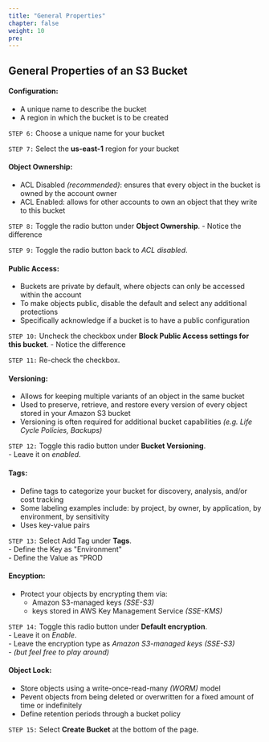 ```yaml
---
title: "General Properties"
chapter: false
weight: 10
pre:
---
```


## General Properties of an S3 Bucket

#### Configuration:
- A unique name to describe the bucket
- A region in which the bucket is to be created

`STEP 6:`  Choose a unique name for your bucket

`STEP 7:`  Select the **us-east-1** region for your bucket

#### Object Ownership:
- ACL Disabled *(recommended)*:  ensures that every object in the bucket is owned by the account owner
- ACL Enabled:  allows for other accounts to own an object that they write to this bucket

`STEP 8:`  Toggle the radio button under **Object Ownership**.
    - Notice the difference

`STEP 9:`  Toggle the radio button back to *ACL disabled*.

#### Public Access:
- Buckets are private by default, where objects can only be accessed within the account
- To make objects public, disable the default and select any additional protections
- Specifically acknowledge if a bucket is to have a public configuration

`STEP 10:`  Uncheck the checkbox under **Block Public Access settings for this bucket**.
    - Notice the difference

`STEP 11:`  Re-check the checkbox.

#### Versioning:
- Allows for keeping multiple variants of an object in the same bucket
- Used to preserve, retrieve, and restore every version of every object stored in your Amazon S3 bucket
- Versioning is often required for additional bucket capabilities *(e.g. Life Cycle Policies, Backups)*

`STEP 12:`  Toggle this radio button under **Bucket Versioning**.  
    - Leave it on *enabled*.

#### Tags:
- Define tags to categorize your bucket for discovery, analysis, and/or cost tracking
- Some labeling examples include:  by project, by owner, by application, by environment, by sensitivity
- Uses key-value pairs

`STEP 13:`  Select Add Tag under **Tags**.  
    - Define the Key as "Environment"  
    - Define the Value as "PROD

#### Encyption:
- Protect your objects by encrypting them via:
    - Amazon S3-managed keys *(SSE-S3)*
    - keys stored in AWS Key Management Service *(SSE-KMS)*

`STEP 14:`  Toggle this radio button under **Default encryption**.  
    - Leave it on *Enable*.  
    - Leave the encryption type as *Amazon S3-managed keys (SSE-S3)*  
        - *(but feel free to play around)*

#### Object Lock:
- Store objects using a write-once-read-many *(WORM)* model
- Pevent objects from being deleted or overwritten for a fixed amount of time or indefinitely
- Define retention periods through a bucket policy

`STEP 15:`  Select **Create Bucket** at the bottom of the page.

